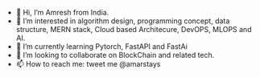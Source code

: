 - 👋 Hi, I’m Amresh from India.
- 👀 I’m interested in algorithm design, programming concept, data structure, MERN stack, Cloud based Architecure, DevOPS, MLOPS and AI.
- 🌱 I’m currently learning Pytorch, FastAPI and FastAi
- 💞️ I’m looking to collaborate on BlockChain and related tech.
- 📫 How to reach me: tweet me @amarstays

<!---
amarstays/amarstays is a ✨ special ✨ repository because its `README.md` (this file) appears on your GitHub profile.
You can click the Preview link to take a look at your changes.
--->
